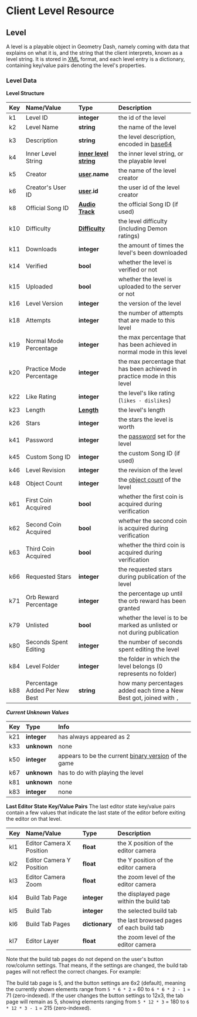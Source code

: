 # Client Level Resource

## Level
A level is a playable object in Geometry Dash, namely coming with data that explains on what it is, and the string that the client interprets, known as a level string. It is stored in [XML](https://en.wikipedia.org/wiki/XML) format, and each level entry is a dictionary, containing key/value pairs denoting the level's properties.

### Level Data
**Level Structure**

| Key | Name/Value                      | Type                                                             | Description                                                                      |
|:----|:--------------------------------|:-----------------------------------------------------------------|:---------------------------------------------------------------------------------|
| k1  | Level ID                        | **integer**                                                      | the id of the level                                                              |
| k2  | Level Name                      | **string**                                                       | the name of the level                                                            |
| k3  | Description                     | **string**                                                       | the level description, encoded in [base64](https://en.wikipedia.org/wiki/Base64) |
| k4  | Inner Level String              | **[inner level string](level-components/inner-level-string.md)** | the inner level string, or the playable level                                    |
| k5  | Creator                         | **[user](./user.md).name**                                       | the name of the level creator                                                    |
| k6  | Creator's User ID               | **[user](./user.md).id**                                         | the user id of the level creator                                                 |
| k8  | Official Song ID                | **[Audio Track](/reference?id=audio-track)**                     | the official Song ID (if used)                                                   |
| k10 | Difficulty                      | **[Difficulty](enumerations.md)**                                | the level difficulty (including Demon ratings)                                   |
| k11 | Downloads                       | **integer**                                                      | the amount of times the level's been downloaded                                  |
| k14 | Verified                        | **bool**                                                         | whether the level is verified or not                                             |
| k15 | Uploaded                        | **bool**                                                         | whether the level is uploaded to the server or not                               |
| k16 | Level Version                   | **integer**                                                      | the version of the level                                                         |
| k18 | Attempts                        | **integer**                                                      | the number of attempts that are made to this level                               |
| k19 | Normal Mode Percentage          | **integer**                                                      | the max percentage that has been achieved in normal mode in this level           |
| k20 | Practice Mode Percentage        | **integer**                                                      | the max percentage that has been achieved in practice mode in this level         |
| k22 | Like Rating                     | **integer**                                                      | the level's like rating (`likes - dislikes`)                                     |
| k23 | Length                          | **[Length](enumerations.md)**                                    | the level's length                                                               |
| k26 | Stars                           | **integer**                                                      | the stars the level is worth                                                     |
| k41 | Password                        | **integer**                                                      | the [password]() <!-- local gamesave password topic link --> set for the level   |
| k45 | Custom Song ID                  | **integer**                                                      | the custom Song ID (if used)                                                     |
| k46 | Level Revision                  | **integer**                                                      | the revision of the level                                                        |
| k48 | Object Count                    | **integer**                                                      | the [object count]() of the level                                                |
| k61 | First Coin Acquired             | **bool**                                                         | whether the first coin is acquired during verification                           |
| k62 | Second Coin Acquired            | **bool**                                                         | whether the second coin is acquired during verification                          |
| k63 | Third Coin Acquired             | **bool**                                                         | whether the third coin is acquired during verification                           |
| k66 | Requested Stars                 | **integer**                                                      | the requested stars during publication of the level                              |
| k71 | Orb Reward Percentage           | **integer**                                                      | the percentage up until the orb reward has been granted                          |
| k79 | Unlisted                        | **bool**                                                         | whether the level is to be marked as unlisted or not during publication          |
| k80 | Seconds Spent Editing           | **integer**                                                      | the number of seconds spent editing the level                                    |
| k84 | Level Folder                    | **integer**                                                      | the folder in which the level belongs (0 represents no folder)                   |
| k88 | Percentage Added Per New Best   | **string**                                                       | how many percentages added each time a New Best got, joined with `,`             |

***Current Unknown Values***

| Key | Type        | Info                                                     |
|:----|:------------|:---------------------------------------------------------|
| k21 | **integer** | has always appeared as 2                                 |
| k33 | **unknown** | none                                                     |
| k50 | **integer** | appears to be the current [binary version]() of the game |
| k67 | **unknown** | has to do with playing the level                         |
| k81 | **unknown** | none                                                     |
| k83 | **integer** | none                                                     |

**Last Editor State Key/Value Pairs**
The last editor state key/value pairs contain a few values that indicate the last state of the editor before exiting the editor on that level.

| Key | Name/Value               | Type           | Description                              |
|:----|:-------------------------|:---------------|:-----------------------------------------|
| kI1 | Editor Camera X Position | **float**      | the X position of the editor camera      |
| kI2 | Editor Camera Y Position | **float**      | the Y position of the editor camera      |
| kI3 | Editor Camera Zoom       | **float**      | the zoom level of the editor camera      |
| kI4 | Build Tab Page           | **integer**    | the displayed page within the build tab  |
| kI5 | Build Tab                | **integer**    | the selected build tab                   |
| kI6 | Build Tab Pages          | **dictionary** | the last browsed pages of each build tab |
| kI7 | Editor Layer             | **float**      | the zoom level of the editor camera      |

Note that the build tab pages do not depend on the user's button row/column settings. That means, if the settings are changed, the build tab pages will not reflect the correct changes. For example:

The build tab page is 5, and the button settings are 6x2 (default), meaning the currently shown elements range from `5 * 6 * 2` = 60 to `6 * 6 * 2 - 1` = 71 (zero-indexed). If the user changes the button settings to 12x3, the tab page will remain as 5, showing elements ranging from `5 * 12 * 3` = 180 to `6 * 12 * 3 - 1` = 215 (zero-indexed).
